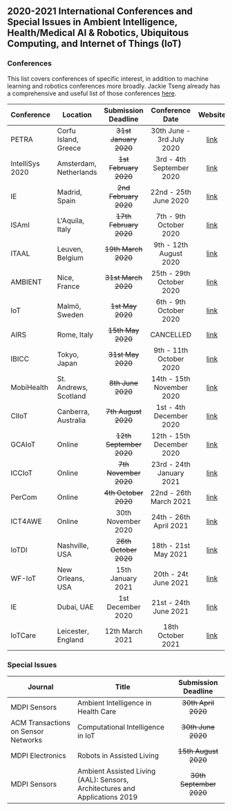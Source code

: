 ## 2020-2021 International Conferences and Special Issues in Ambient Intelligence, Health/Medical AI & Robotics, Ubiquitous Computing, and Internet of Things (IoT)

### Conferences

This list covers conferences of specific interest, in addition to machine learning and robotics conferences more broadly. Jackie Tseng already has a comprehensive and useful list of those conferences [here](https://jackietseng.github.io/conference_call_for_paper/conferences.html).

| Conference | Location | Submission Deadline | Conference Date | Website |
|-----------------|----------|:-------------------:|:---------------:|:-------:|
| PETRA           | Corfu Island, Greece | ~~31st January 2020~~ | 30th June - 3rd July 2020 | [link](http://www.petrae.org) |
| IntelliSys 2020 | Amsterdam, Netherlands | ~~1st February 2020~~ | 3rd - 4th September 2020 | [link](https://saiconference.com/IntelliSys2020/CallforPapers) |
| IE              | Madrid, Spain | ~~2nd February 2020~~ | 22nd - 25th June 2020 | [link](https://blogs.upm.es/ie2020/) |
| ISAmI           | L'Aquila, Italy | ~~17th February 2020~~ | 7th - 9th October 2020 | [link](https://www.isami-conference.net) |
| ITAAL           | Leuven, Belgium | ~~19th March 2020~~ | 9th - 12th August 2020 | [link](https://easychair.org/cfp/ITAAL2020)
| AMBIENT         | Nice, France | ~~31st March 2020~~ | 25th - 29th October 2020 | [link](https://www.iaria.org/conferences2020/AMBIENT20.html)   |
| IoT             | Malmö, Sweden | ~~1st May 2020~~ | 6th - 9th October 2020 | [link](https://iot-conference.org/iot2020) |
| AIRS            | Rome, Italy | ~~15th May 2020~~ | CANCELLED | [link](https://airs.turion.info) |
| IBICC           | Tokyo, Japan | ~~31st May 2020~~ | 9th - 11th October 2020 | [link](http://www.icbicc.org) |
| MobiHealth      |  St. Andrews, Scotland | ~~8th June 2020~~ | 14th - 15th November 2020 | [link](http://mobihealth.name) |
| CIIoT           | Canberra, Australia | ~~7th August 2020~~ | 1st - 4th December 2020 | [link](http://ieeessci2020.org/symposiums/ciiot.html) |
| GCAIoT          | Online | ~~12th September 2020~~ | 12th - 15th December 2020 | [link](https://gcaiot.org) |
| ICCIoT          | Online | ~~7th November 2020~~ | 23rd - 24th January 2021 | [link](https://ccseit2021.org/icciot/index.html) |
| PerCom          | Online | ~~4th October 2020~~ | 22nd - 26th March 2021 | [link](http://www.percom.org) |
| ICT4AWE         | Online | 30th November 2020 | 24th - 26th April 2021 | [link](http://www.ict4ageingwell.org) |
| IoTDI           | Nashville, USA | ~~26th October 2020~~ | 18th - 21st May 2021 | [link](https://ccseit2021.org/icciot/index.html) |
| WF-IoT          | New Orleans, USA | 15th January 2021 | 20th - 24t June 2021 | [link](https://wfiot2021.iot.ieee.org) |
| IE              | Dubai, UAE | 1st December 2020 | 21st - 24th June 2021 | [link](https://mdx.ac.ae/ie2021) |
| IoTCare         | Leicester, England | 12th March 2021 | 18th October 2021 | [link](https://iotcare.eai-conferences.org/2021/) |

### Special Issues
| Journal | Title | Submission Deadline |
| --------|-------|:-------------------:|
| MDPI Sensors | Ambient Intelligence in Health Care | ~~30th April 2020~~ |
| ACM Transactions on Sensor Networks | Computational Intelligence in IoT | ~~30th June 2020~~ | 
| MDPI Electronics | Robots in Assisted Living | ~~15th August 2020~~ |
| MDPI Sensors | Ambient Assisted Living (AAL): Sensors, Architectures and Applications 2019 | ~~30th September 2020~~ |
